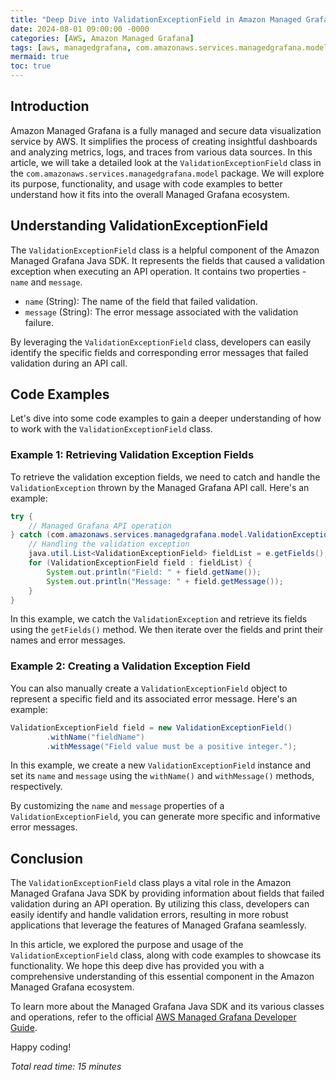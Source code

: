 ```yaml
---
title: "Deep Dive into ValidationExceptionField in Amazon Managed Grafana"
date: 2024-08-01 09:00:00 -0000
categories: [AWS, Amazon Managed Grafana]
tags: [aws, managedgrafana, com.amazonaws.services.managedgrafana.model]
mermaid: true
toc: true
---
```



## Introduction

Amazon Managed Grafana is a fully managed and secure data visualization service by AWS. It simplifies the process of creating insightful dashboards and analyzing metrics, logs, and traces from various data sources. In this article, we will take a detailed look at the `ValidationExceptionField` class in the `com.amazonaws.services.managedgrafana.model` package. We will explore its purpose, functionality, and usage with code examples to better understand how it fits into the overall Managed Grafana ecosystem.

## Understanding ValidationExceptionField

The `ValidationExceptionField` class is a helpful component of the Amazon Managed Grafana Java SDK. It represents the fields that caused a validation exception when executing an API operation. It contains two properties - `name` and `message`.

- `name` (String): The name of the field that failed validation.
- `message` (String): The error message associated with the validation failure.

By leveraging the `ValidationExceptionField` class, developers can easily identify the specific fields and corresponding error messages that failed validation during an API call.

## Code Examples

Let's dive into some code examples to gain a deeper understanding of how to work with the `ValidationExceptionField` class.

### Example 1: Retrieving Validation Exception Fields

To retrieve the validation exception fields, we need to catch and handle the `ValidationException` thrown by the Managed Grafana API call. Here's an example:

```java
try {
    // Managed Grafana API operation
} catch (com.amazonaws.services.managedgrafana.model.ValidationException e) {
    // Handling the validation exception
    java.util.List<ValidationExceptionField> fieldList = e.getFields();
    for (ValidationExceptionField field : fieldList) {
        System.out.println("Field: " + field.getName());
        System.out.println("Message: " + field.getMessage());
    }
}
```

In this example, we catch the `ValidationException` and retrieve its fields using the `getFields()` method. We then iterate over the fields and print their names and error messages.

### Example 2: Creating a Validation Exception Field

You can also manually create a `ValidationExceptionField` object to represent a specific field and its associated error message. Here's an example:

```java
ValidationExceptionField field = new ValidationExceptionField()
        .withName("fieldName")
        .withMessage("Field value must be a positive integer.");
```

In this example, we create a new `ValidationExceptionField` instance and set its `name` and `message` using the `withName()` and `withMessage()` methods, respectively.

By customizing the `name` and `message` properties of a `ValidationExceptionField`, you can generate more specific and informative error messages.

## Conclusion

The `ValidationExceptionField` class plays a vital role in the Amazon Managed Grafana Java SDK by providing information about fields that failed validation during an API operation. By utilizing this class, developers can easily identify and handle validation errors, resulting in more robust applications that leverage the features of Managed Grafana seamlessly.

In this article, we explored the purpose and usage of the `ValidationExceptionField` class, along with code examples to showcase its functionality. We hope this deep dive has provided you with a comprehensive understanding of this essential component in the Amazon Managed Grafana ecosystem.

To learn more about the Managed Grafana Java SDK and its various classes and operations, refer to the official [AWS Managed Grafana Developer Guide](https://docs.aws.amazon.com/managed-grafana/latest/APIReference/Welcome.html).

Happy coding!

*Total read time: 15 minutes*
